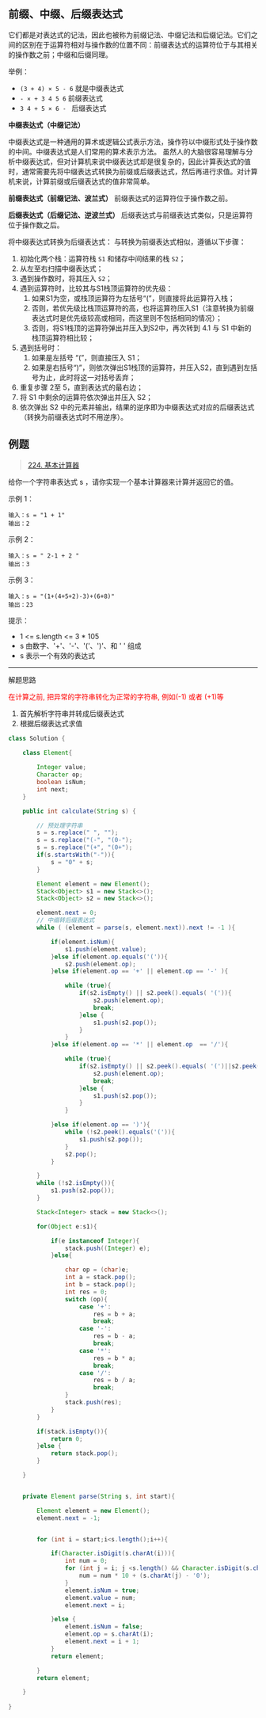 ## 前缀、中缀、后缀表达式

它们都是对表达式的记法，因此也被称为前缀记法、中缀记法和后缀记法。它们之间的区别在于运算符相对与操作数的位置不同：前缀表达式的运算符位于与其相关的操作数之前；中缀和后缀同理。

举例：

* `(3 + 4) × 5 - 6` 就是中缀表达式
* `- × + 3 4 5 6`  前缀表达式
* `3 4 + 5 × 6 - ` 后缀表达式

**中缀表达式（中缀记法）**

中缀表达式是一种通用的算术或逻辑公式表示方法，操作符以中缀形式处于操作数的中间。中缀表达式是人们常用的算术表示方法。
虽然人的大脑很容易理解与分析中缀表达式，但对计算机来说中缀表达式却是很复杂的，因此计算表达式的值时，通常需要先将中缀表达式转换为前缀或后缀表达式，然后再进行求值。对计算机来说，计算前缀或后缀表达式的值非常简单。

**前缀表达式（前缀记法、波兰式）**
前缀表达式的运算符位于操作数之前。

**后缀表达式（后缀记法、逆波兰式）**
后缀表达式与前缀表达式类似，只是运算符位于操作数之后。



将中缀表达式转换为后缀表达式：
与转换为前缀表达式相似，遵循以下步骤：

1. 初始化两个栈：运算符栈 `S1` 和储存中间结果的栈 `S2`；
2. 从左至右扫描中缀表达式；
3. 遇到操作数时，将其压入 `S2`；
4. 遇到运算符时，比较其与S1栈顶运算符的优先级：
   1. 如果S1为空，或栈顶运算符为左括号“(”，则直接将此运算符入栈；
   2. 否则，若优先级比栈顶运算符的高，也将运算符压入S1（注意转换为前缀表达式时是优先级较高或相同，而这里则不包括相同的情况）；
   3.  否则，将S1栈顶的运算符弹出并压入到S2中，再次转到 4.1 与  S1 中新的栈顶运算符相比较；
5. 遇到括号时：
   1. 如果是左括号 “(”，则直接压入 S1；
   2. 如果是右括号“)”，则依次弹出S1栈顶的运算符，并压入S2，直到遇到左括号为止，此时将这一对括号丢弃；
6. 重复步骤 2至 5，直到表达式的最右边；
7.  将 S1 中剩余的运算符依次弹出并压入 S2；
8.  依次弹出 S2 中的元素并输出，结果的逆序即为中缀表达式对应的后缀表达式（转换为前缀表达式时不用逆序）。

## 例题

> [224. 基本计算器](https://leetcode-cn.com/problems/basic-calculator/)

给你一个字符串表达式 s ，请你实现一个基本计算器来计算并返回它的值。

 

示例 1：

```
输入：s = "1 + 1"
输出：2
```

示例 2：

```
输入：s = " 2-1 + 2 "
输出：3
```

示例 3：

```
输入：s = "(1+(4+5+2)-3)+(6+8)"
输出：23
```


提示：

* 1 <= s.length <= 3 * 105
* s 由数字、'+'、'-'、'('、')'、和 ' ' 组成
* s 表示一个有效的表达式

-----

解题思路

<span style='color: red'>在计算之前, 把异常的字符串转化为正常的字符串, 例如(-1) 或者 (+1)等</span>

1. 首先解析字符串并转成后缀表达式
2. 根据后缀表达式求值

```java
class Solution {
    
    class Element{

        Integer value;
        Character op;
        boolean isNum;
        int next;
    }

    public int calculate(String s) {

        // 预处理字符串
        s = s.replace(" ", "");
        s = s.replace("(-", "(0-");
        s = s.replace("(+", "(0+");
        if(s.startsWith("-")){
            s = "0" + s;
        }

        Element element = new Element();
        Stack<Object> s1 = new Stack<>();
        Stack<Object> s2 = new Stack<>();

        element.next = 0;
        // 中缀转后缀表达式
        while ( (element = parse(s, element.next)).next != -1 ){

            if(element.isNum){
                s1.push(element.value);
            }else if(element.op.equals('(')){
                s2.push(element.op);
            }else if(element.op == '+' || element.op == '-' ){

                while (true){
                    if(s2.isEmpty() || s2.peek().equals( '(')){
                        s2.push(element.op);
                        break;
                    }else {
                        s1.push(s2.pop());
                    }
                }
            }else if(element.op == '*' || element.op  == '/'){

                while (true){
                    if(s2.isEmpty() || s2.peek().equals( '(')||s2.peek().equals('-')||s2.peek().equals('+')){
                        s2.push(element.op);
                        break;
                    }else {
                        s1.push(s2.pop());
                    }
                }

            }else if(element.op == ')'){
                while (!s2.peek().equals('(')){
                    s1.push(s2.pop());
                }
                s2.pop();
            }

        }
        while (!s2.isEmpty()){
            s1.push(s2.pop());
        }

        Stack<Integer> stack = new Stack<>();

        for(Object e:s1){

            if(e instanceof Integer){
                stack.push((Integer) e);
            }else{

                char op = (char)e;
                int a = stack.pop();
                int b = stack.pop();
                int res = 0;
                switch (op){
                    case '+':
                        res = b + a;
                        break;
                    case '-':
                        res = b - a;
                        break;
                    case '*':
                        res = b * a;
                        break;
                    case '/':
                        res = b / a;
                        break;
                }
                stack.push(res);
            }
        }

        if(stack.isEmpty()){
            return 0;
        }else {
            return stack.pop();
        }

    }


    private Element parse(String s, int start){

        Element element = new Element();
        element.next = -1;


        for (int i = start;i<s.length();i++){

            if(Character.isDigit(s.charAt(i))){
                int num = 0;
                for (int j = i; j <s.length() && Character.isDigit(s.charAt(j)) ; j++, i++) {
                    num = num * 10 + (s.charAt(j) - '0');
                }
                element.isNum = true;
                element.value = num;
                element.next = i;

            }else {
                element.isNum = false;
                element.op = s.charAt(i);
                element.next = i + 1;
            }
            return element;

        }
        return element;

    }
    
}
```

